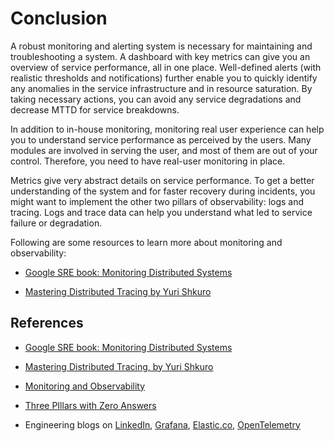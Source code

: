 # Conclusion

A robust monitoring and alerting system is necessary for maintaining and
troubleshooting a system. A dashboard with key metrics can give you an
overview of service performance, all in one place. Well-defined alerts
(with realistic thresholds and notifications) further enable you to
quickly identify any anomalies in the service infrastructure and in
resource saturation. By taking necessary actions, you can avoid any
service degradations and decrease MTTD for service breakdowns.

In addition to in-house monitoring, monitoring real user experience can
help you to understand service performance as perceived by the users.
Many modules are involved in serving the user, and most of them are out
of your control. Therefore, you need to have real-user monitoring in
place.

Metrics give very abstract details on service performance. To get a
better understanding of the system and for faster recovery during
incidents, you might want to implement the other two pillars of
observability: logs and tracing. Logs and trace data can help you
understand what led to service failure or degradation.

Following are some resources to learn more about monitoring and
observability:

-   [Google SRE book: Monitoring Distributed
     Systems](https://sre.google/sre-book/monitoring-distributed-systems/)

-   [Mastering Distributed Tracing by Yuri
     Shkuro](https://learning.oreilly.com/library/view/mastering-distributed-tracing/9781788628464/)



## References

-   [Google SRE book: Monitoring Distributed
     Systems](https://sre.google/sre-book/monitoring-distributed-systems/)

-   [Mastering Distributed Tracing, by Yuri
     Shkuro](https://learning.oreilly.com/library/view/mastering-distributed-tracing/9781788628464/)

-   [Monitoring and
     Observability](https://copyconstruct.medium.com/monitoring-and-observability-8417d1952e1c)

-   [Three PIllars with Zero
     Answers](https://medium.com/lightstephq/three-pillars-with-zero-answers-2a98b36358b8)

-   Engineering blogs on
         [LinkedIn](https://engineering.linkedin.com/blog/topic/monitoring),
         [Grafana](https://grafana.com/blog/),
         [Elastic.co](https://www.elastic.co/blog/),
         [OpenTelemetry](https://medium.com/opentelemetry)

